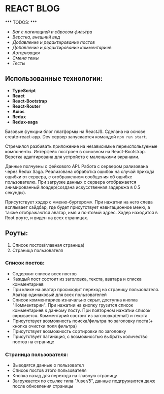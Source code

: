 # REACT BLOG

*** TODOS: ***
- *Баг с пагинацией и сбросом фильтра*
- *Верстка, внешний вид*
- *Добавление и редактирование постов*
- *Добавление и редактирование комментариев*
- *Авторизация*
- *Смена темы*
- *Тесты*

## Использованные технологии:

- **TypeScript**
- **React**
- **React-Bootstrap**
- **React-Router**
- **Axios**
- **Redux**
- **Redux-saga**

Базовые функции блог платформы на ReactJS. Сделана на основе create-react-app. Dev сервер запускается командой `npm run start`.

Стремился разбивать приложение на независимые переиспользуемые компоненты.
Интерфейс построен в основном на React-Bootstrap. Верстка адаптирована для устройств с маленькими экранами.

Данные полчуены с фейкового API. Работа с сервером рализована через Redux Saga. Реализована обработка ошибок на случай прихода ошибки от сервера, с отображением сообщения об ошибке пользователю. При загрузке данных с сервера отображается анимированный лоадер(создана искусственная задеркжа в 0.5 секунды).

Присутствует хэдер с «меню-бургером». При нажатии на него слева всплывает сайдбар, где будет присутствует навигационное меню, а также отображаются аватар, имя и почтовый адрес. Хэдер находится в Root роуте, и виден на всех страницах.
 
## Роуты:
1. Список постов(главная страница)
2. Страница пользователя

### Список постов:
- Содержит список всех постов
- Каждый пост состоит из заголовка, текста, аватара и списка комментариев
- При клике на аватар просиходит переход на страницу пользователя. Аватар одинаковый для всех пользователей
- Список комментариев изначально скрыт, доступна кнопка "Комментарии". При нажатии на кнопку грузится список комментариев к данному посту. При повторном нажатии список скрывается. Комментарий состоит из заголовка(email) и текста
- Присутствует возможность поиска/фильтра по заголовку поста(+ кнопка очистки поля фильтра)
- Присутствует возможность сортировки по заголовку
- Присутствует пагинация, с возможностью выбрать количество постов на странице

### Страница пользователя:
- Выводятся данные о пользовател
- Список постов этого пользователя
- Кнопка назад для перехода на главную страницу 
- Загружается по ссылке типа "/user/5", данные подгружаются даже после обновления страницы
